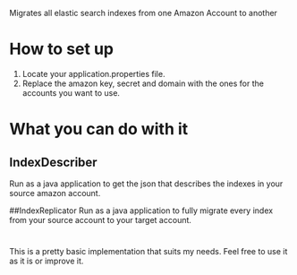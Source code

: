 
Migrates all elastic search indexes from one Amazon Account to another

# How to set up
1) Locate your application.properties file.
2) Replace the amazon key, secret and domain with the ones for the accounts you want to use.

# What you can do with it
## IndexDescriber
Run as a java application to get the json that describes the indexes in your source amazon account.

##IndexReplicator
Run as a java application to fully migrate every index from your source account to your target account.

#     
This is a pretty basic implementation that suits my needs. Feel free to use it as it is or improve it.
